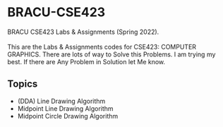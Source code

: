# BRACU-CSE423
BRACU CSE423 Labs & Assignments (Spring 2022). <br> <br>
This are the Labs & Assignments codes for CSE423: COMPUTER GRAPHICS. There are lots of way to Solve this Problems. I am trying my best. If there are Any Problem in Solution let Me know. 

<h2>Topics</h2>
  <ul>
  <li>(DDA) Line Drawing Algorithm</li>
  <li>Midpoint Line Drawing Algorithm</li>
  <li>Midpoint Circle Drawing Algorithm</li>
</ul>